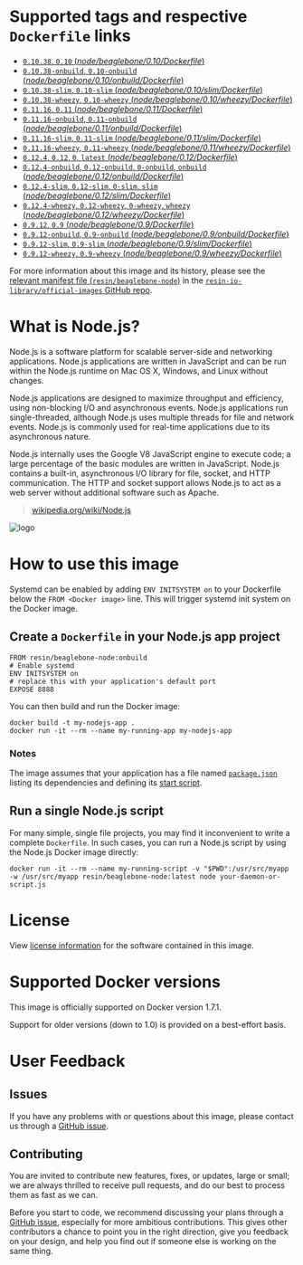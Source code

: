 # Supported tags and respective `Dockerfile` links

-	[`0.10.38`, `0.10` (*node/beaglebone/0.10/Dockerfile*)](https://github.com/resin-io-library/base-images/blob/3902cc720face5df280658d12bd96d5282d80269/node/beaglebone/0.10/Dockerfile)
-	[`0.10.38-onbuild`, `0.10-onbuild` (*node/beaglebone/0.10/onbuild/Dockerfile*)](https://github.com/resin-io-library/base-images/blob/92f4aec4fbd7ee5617aab10d597abc21a1009ea2/node/beaglebone/0.10/onbuild/Dockerfile)
-	[`0.10.38-slim`, `0.10-slim` (*node/beaglebone/0.10/slim/Dockerfile*)](https://github.com/resin-io-library/base-images/blob/92f4aec4fbd7ee5617aab10d597abc21a1009ea2/node/beaglebone/0.10/slim/Dockerfile)
-	[`0.10.38-wheezy`, `0.10-wheezy` (*node/beaglebone/0.10/wheezy/Dockerfile*)](https://github.com/resin-io-library/base-images/blob/92f4aec4fbd7ee5617aab10d597abc21a1009ea2/node/beaglebone/0.10/wheezy/Dockerfile)
-	[`0.11.16`, `0.11` (*node/beaglebone/0.11/Dockerfile*)](https://github.com/resin-io-library/base-images/blob/3902cc720face5df280658d12bd96d5282d80269/node/beaglebone/0.11/Dockerfile)
-	[`0.11.16-onbuild`, `0.11-onbuild` (*node/beaglebone/0.11/onbuild/Dockerfile*)](https://github.com/resin-io-library/base-images/blob/92f4aec4fbd7ee5617aab10d597abc21a1009ea2/node/beaglebone/0.11/onbuild/Dockerfile)
-	[`0.11.16-slim`, `0.11-slim` (*node/beaglebone/0.11/slim/Dockerfile*)](https://github.com/resin-io-library/base-images/blob/92f4aec4fbd7ee5617aab10d597abc21a1009ea2/node/beaglebone/0.11/slim/Dockerfile)
-	[`0.11.16-wheezy`, `0.11-wheezy` (*node/beaglebone/0.11/wheezy/Dockerfile*)](https://github.com/resin-io-library/base-images/blob/92f4aec4fbd7ee5617aab10d597abc21a1009ea2/node/beaglebone/0.11/wheezy/Dockerfile)
-	[`0.12.4`, `0.12`, `0`, `latest` (*node/beaglebone/0.12/Dockerfile*)](https://github.com/resin-io-library/base-images/blob/3902cc720face5df280658d12bd96d5282d80269/node/beaglebone/0.12/Dockerfile)
-	[`0.12.4-onbuild`, `0.12-onbuild`, `0-onbuild`, `onbuild` (*node/beaglebone/0.12/onbuild/Dockerfile*)](https://github.com/resin-io-library/base-images/blob/92f4aec4fbd7ee5617aab10d597abc21a1009ea2/node/beaglebone/0.12/onbuild/Dockerfile)
-	[`0.12.4-slim`, `0.12-slim`, `0-slim`, `slim` (*node/beaglebone/0.12/slim/Dockerfile*)](https://github.com/resin-io-library/base-images/blob/92f4aec4fbd7ee5617aab10d597abc21a1009ea2/node/beaglebone/0.12/slim/Dockerfile)
-	[`0.12.4-wheezy`, `0.12-wheezy`, `0-wheezy`, `wheezy` (*node/beaglebone/0.12/wheezy/Dockerfile*)](https://github.com/resin-io-library/base-images/blob/92f4aec4fbd7ee5617aab10d597abc21a1009ea2/node/beaglebone/0.12/wheezy/Dockerfile)
-	[`0.9.12`, `0.9` (*node/beaglebone/0.9/Dockerfile*)](https://github.com/resin-io-library/base-images/blob/3902cc720face5df280658d12bd96d5282d80269/node/beaglebone/0.9/Dockerfile)
-	[`0.9.12-onbuild`, `0.9-onbuild` (*node/beaglebone/0.9/onbuild/Dockerfile*)](https://github.com/resin-io-library/base-images/blob/92f4aec4fbd7ee5617aab10d597abc21a1009ea2/node/beaglebone/0.9/onbuild/Dockerfile)
-	[`0.9.12-slim`, `0.9-slim` (*node/beaglebone/0.9/slim/Dockerfile*)](https://github.com/resin-io-library/base-images/blob/92f4aec4fbd7ee5617aab10d597abc21a1009ea2/node/beaglebone/0.9/slim/Dockerfile)
-	[`0.9.12-wheezy`, `0.9-wheezy` (*node/beaglebone/0.9/wheezy/Dockerfile*)](https://github.com/resin-io-library/base-images/blob/92f4aec4fbd7ee5617aab10d597abc21a1009ea2/node/beaglebone/0.9/wheezy/Dockerfile)

For more information about this image and its history, please see the [relevant manifest file (`resin/beaglebone-node`)](https://github.com/resin-io-library/official-images/blob/master/library/beaglebone-node) in the [`resin-io-library/official-images` GitHub repo](https://github.com/resin-io-library/official-images).

# What is Node.js?

Node.js is a software platform for scalable server-side and networking applications. Node.js applications are written in JavaScript and can be run within the Node.js runtime on Mac OS X, Windows, and Linux without changes.

Node.js applications are designed to maximize throughput and efficiency, using non-blocking I/O and asynchronous events. Node.js applications run single-threaded, although Node.js uses multiple threads for file and network events. Node.js is commonly used for real-time applications due to its asynchronous nature.

Node.js internally uses the Google V8 JavaScript engine to execute code; a large percentage of the basic modules are written in JavaScript. Node.js contains a built-in, asynchronous I/O library for file, socket, and HTTP communication. The HTTP and socket support allows Node.js to act as a web server without additional software such as Apache.

> [wikipedia.org/wiki/Node.js](https://en.wikipedia.org/wiki/Node.js)

![logo](https://raw.githubusercontent.com/resin-io-library/docs/master/beaglebone-node/logo.png)

# How to use this image

Systemd can be enabled by adding `ENV INITSYSTEM on` to your Dockerfile below the `FROM <Docker image>` line. This will trigger systemd init system on the Docker image.

## Create a `Dockerfile` in your Node.js app project

	FROM resin/beaglebone-node:onbuild
	# Enable systemd
	ENV INITSYSTEM on
	# replace this with your application's default port
	EXPOSE 8888

You can then build and run the Docker image:

	docker build -t my-nodejs-app .
	docker run -it --rm --name my-running-app my-nodejs-app

### Notes

The image assumes that your application has a file named [`package.json`](https://docs.npmjs.com/files/package.json) listing its dependencies and defining its [start script](https://docs.npmjs.com/misc/scripts#default-values).

## Run a single Node.js script

For many simple, single file projects, you may find it inconvenient to write a complete `Dockerfile`. In such cases, you can run a Node.js script by using the Node.js Docker image directly:

	docker run -it --rm --name my-running-script -v "$PWD":/usr/src/myapp -w /usr/src/myapp resin/beaglebone-node:latest node your-daemon-or-script.js

# License

View [license information](https://github.com/joyent/node/blob/master/LICENSE) for the software contained in this image.

# Supported Docker versions

This image is officially supported on Docker version 1.7.1.

Support for older versions (down to 1.0) is provided on a best-effort basis.

# User Feedback

## Issues

If you have any problems with or questions about this image, please contact us through a [GitHub issue](https://github.com/resin-io-library/base-images/issues).

## Contributing

You are invited to contribute new features, fixes, or updates, large or small; we are always thrilled to receive pull requests, and do our best to process them as fast as we can.

Before you start to code, we recommend discussing your plans through a [GitHub issue](https://github.com/resin-io-library/base-images/issues), especially for more ambitious contributions. This gives other contributors a chance to point you in the right direction, give you feedback on your design, and help you find out if someone else is working on the same thing.
